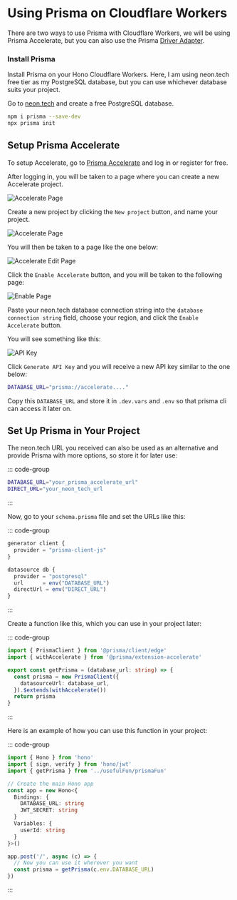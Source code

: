 # Using Prisma on Cloudflare Workers

There are two ways to use Prisma with Cloudflare Workers, we will be using Prisma Accelerate, but you can also use the Prisma [Driver Adapter](https://www.prisma.io/docs/orm/overview/databases/database-drivers).

### Install Prisma

Install Prisma on your Hono Cloudflare Workers. Here, I am using neon.tech free tier as my PostgreSQL database, but you can use whichever database suits your project.

Go to [neon.tech](https://neon.tech/) and create a free PostgreSQL database.

```bash
npm i prisma --save-dev
npx prisma init
```

## Setup Prisma Accelerate

To setup Accelerate, go to [Prisma Accelerate](https://www.prisma.io/data-platform/accelerate?via=start&gad_source=1&gclid=CjwKCAjwvIWzBhAlEiwAHHWgvX8l8e7xQtqurVYanQ6LmbNheNvCB-4FL0G6BFEfPrUdGyH3qSllqxoCXDoQAvD_BwE) and log in or register for free.

After logging in, you will be taken to a page where you can create a new Accelerate project.

![Accelerate Page](/images/prismaAcceleratePage.png)

Create a new project by clicking the `New project` button, and name your project.

![Accelerate Page](/images/accelerateCreateProject.png)

You will then be taken to a page like the one below:

![Accelerate Edit Page](/images/accelerateProjectPage.png)

Click the `Enable Accelerate` button, and you will be taken to the following page:

![Enable Page](/images/EnableAccelerate.png)

Paste your neon.tech database connection string into the `database connection string` field, choose your region, and click the `Enable Accelerate` button.

You will see something like this:

![API Key](/images/generateApiKey.png)

Click `Generate API Key` and you will receive a new API key similar to the one below:

```bash
DATABASE_URL="prisma://accelerate...."
```

Copy this `DATABASE_URL` and store it in `.dev.vars` and `.env` so that prisma cli can access it later on.

## Set Up Prisma in Your Project

The neon.tech URL you received can also be used as an alternative and provide Prisma with more options, so store it for later use:

::: code-group

```bash [.dev.vars]
DATABASE_URL="your_prisma_accelerate_url"
DIRECT_URL="your_neon_tech_url
```

:::

Now, go to your `schema.prisma` file and set the URLs like this:

::: code-group

```ts [schema.prisma]
generator client {
  provider = "prisma-client-js"
}

datasource db {
  provider = "postgresql"
  url      = env("DATABASE_URL")
  directUrl = env("DIRECT_URL")
}
```

:::

Create a function like this, which you can use in your project later:

::: code-group

```ts [prismaFunction.ts]
import { PrismaClient } from '@prisma/client/edge'
import { withAccelerate } from '@prisma/extension-accelerate'

export const getPrisma = (database_url: string) => {
  const prisma = new PrismaClient({
    datasourceUrl: database_url,
  }).$extends(withAccelerate())
  return prisma
}
```

:::

Here is an example of how you can use this function in your project:

::: code-group

```ts [index.ts]
import { Hono } from 'hono'
import { sign, verify } from 'hono/jwt'
import { getPrisma } from '../usefulFun/prismaFun'

// Create the main Hono app
const app = new Hono<{
  Bindings: {
    DATABASE_URL: string
    JWT_SECRET: string
  }
  Variables: {
    userId: string
  }
}>()

app.post('/', async (c) => {
  // Now you can use it wherever you want
  const prisma = getPrisma(c.env.DATABASE_URL)
})
```

:::
